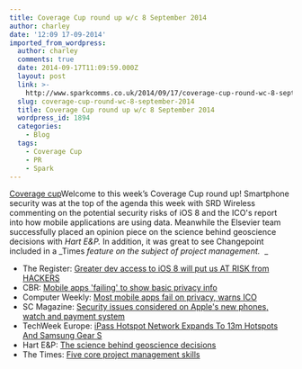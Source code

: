 ```yaml
---
title: Coverage Cup round up w/c 8 September 2014
author: charley
date: '12:09 17-09-2014'
imported_from_wordpress:
  author: charley
  comments: true
  date: 2014-09-17T11:09:59.000Z
  layout: post
  link: >-
    http://www.sparkcomms.co.uk/2014/09/17/coverage-cup-round-wc-8-september-2014/
  slug: coverage-cup-round-wc-8-september-2014
  title: Coverage Cup round up w/c 8 September 2014
  wordpress_id: 1894
  categories:
    - Blog
  tags:
    - Coverage Cup
    - PR
    - Spark
---
```


[Coverage cup](Coverage-cup-167x300.jpg)Welcome to this week’s Coverage Cup round up! Smartphone security was at the top of the agenda this week with SRD Wireless commenting on the potential security risks of iOS 8 and the ICO's report into how mobile applications are using data. Meanwhile the Elsevier team successfully placed an opinion piece on the science behind geoscience decisions with _Hart E&P._ In addition, it was great to see Changepoint included in a _Times _feature on the subject of project management._  _

  * The Register: [Greater dev access to iOS 8 will put us AT RISK from HACKERS](http://www.theregister.co.uk/2014/09/09/ios_8_more_dev_access_increases_risks)
  * CBR: [Mobile apps 'failing' to show basic privacy info](http://www.cbronline.com/news/security/mobile-apps-failing-to-show-basic-privacy-info-4368649)
  * Computer Weekly: [Most mobile apps fail on privacy, warns ICO](http://www.computerweekly.com/news/2240230388/Most-mobile-apps-fail-on-privacy-warns-ICO)
  * SC Magazine: [Security issues considered on Apple's new phones, watch and payment system](http://www.scmagazineuk.com/security-issues-considered-on-apples-new-phones-watch-and-payment-system/article/370666/)
  * TechWeek Europe: [iPass Hotspot Network Expands To 13m Hotspots And Samsung Gear S](http://www.techweekeurope.co.uk/news/ipass-hotspot-network-samsung-gear-152118)
  * Hart E&P: [The science behind geoscience decisions](http://www.epmag.com/item/The-science-geoscience-decisions_137356)
  * The Times: [Five core project management skills](http://raconteur.net/business/five-core-project-management-skills)
